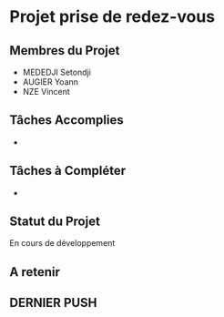 # Projet prise de redez-vous

## Membres du Projet
- MEDEDJI Setondji
- AUGIER Yoann
- NZE Vincent

## Tâches Accomplies
- 

## Tâches à Compléter
- 

## Statut du Projet
En cours de développement

## A retenir


## DERNIER PUSH
